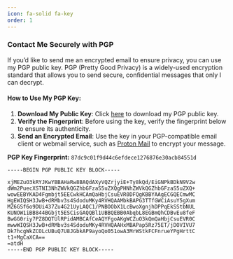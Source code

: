 ```yaml
---
icon: fa-solid fa-key
order: 1
---
```


### Contact Me Securely with PGP

If you’d like to send me an encrypted email to ensure privacy, you can use my PGP public key. PGP (Pretty Good Privacy) is a widely-used encryption standard that allows you to send secure, confidential messages that only I can decrypt.

#### How to Use My PGP Key:
1. **Download My Public Key**: Click [here](/assets/publickey.saeed@falasi.net-87dc9c01f9d44c6efdece1276876e30acb84551d.asc) to download my PGP public key.
2. **Verify the Fingerprint**:  Before using the key, verify the fingerprint below to ensure its authenticity.
3. **Send an Encrypted Email**: Use the key in your PGP-compatible email client or webmail service, such as [Proton Mail](https://pr.tn/ref/CFYWMGZJEF90) to encrypt your message. 


**PGP Key Fingerprint:**  `87dc9c01f9d44c6efdece1276876e30acb84551d`



```
-----BEGIN PGP PUBLIC KEY BLOCK-----

xjMEZuO3kRYJKwYBBAHaRw8BAQdAXyVQZrjyiE+Ty8kQd/EiGNPkBDkN9V2w
dWm2PuecXSTNI3NhZWVkQGZhbGFzaS5uZXQgPHNhZWVkQGZhbGFzaS5uZXQ+
wowEEBYKAD4Fgmbjt5EECwkHCAmQaHbjCsuEVR0DFQgKBBYAAgECGQECmwMC
HgEWIQSH3JwB+dRMbv3s4SdoduMKy4RVHQAAMbkBAPG3TTfGWCiAsuY5gXum
MZ6GSf6o9DUi437Zu4G21UyLAQC1/PNBOObX1LcBwoXgnjhDPPqEkSStbNUL
KUNOW1iBB844BGbjt5ESCisGAQQBl1UBBQEBB0AbqbL8EGBmQhCDBvEu8feF
BwGG0riy7PZ8DQTUlRPidAMBCAfCeAQYFgoAKgWCZuO3kQmQaHbjCsuEVR0C
mwwWIQSH3JwB+dRMbv3s4SdoduMKy4RVHQAAHxMBAPap5Rz75ET/jDOVIVU7
Dk7hcgWkZCOLcUBuQ7U8JGbkAP9ayoQo051owA3MrWStkFCFnrueYPgHrttC
t1+MgCaXCA==
=atdH
-----END PGP PUBLIC KEY BLOCK-----
```